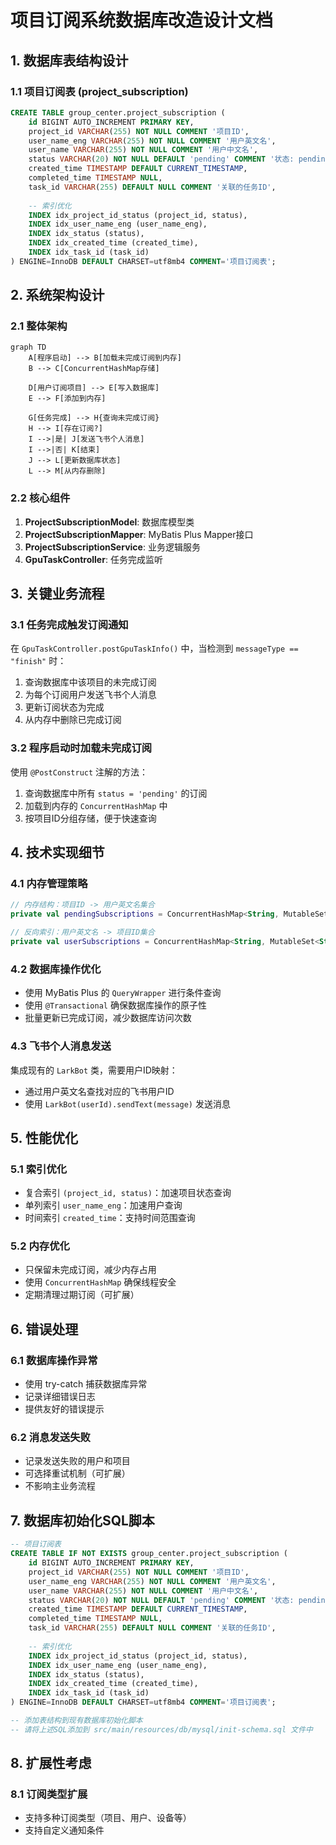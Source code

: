
# 项目订阅系统数据库改造设计文档

## 1. 数据库表结构设计

### 1.1 项目订阅表 (project_subscription)

```sql
CREATE TABLE group_center.project_subscription (
    id BIGINT AUTO_INCREMENT PRIMARY KEY,
    project_id VARCHAR(255) NOT NULL COMMENT '项目ID',
    user_name_eng VARCHAR(255) NOT NULL COMMENT '用户英文名',
    user_name VARCHAR(255) NOT NULL COMMENT '用户中文名',
    status VARCHAR(20) NOT NULL DEFAULT 'pending' COMMENT '状态: pending, completed',
    created_time TIMESTAMP DEFAULT CURRENT_TIMESTAMP,
    completed_time TIMESTAMP NULL,
    task_id VARCHAR(255) DEFAULT NULL COMMENT '关联的任务ID',
    
    -- 索引优化
    INDEX idx_project_id_status (project_id, status),
    INDEX idx_user_name_eng (user_name_eng),
    INDEX idx_status (status),
    INDEX idx_created_time (created_time),
    INDEX idx_task_id (task_id)
) ENGINE=InnoDB DEFAULT CHARSET=utf8mb4 COMMENT='项目订阅表';
```

## 2. 系统架构设计

### 2.1 整体架构

```mermaid
graph TD
    A[程序启动] --> B[加载未完成订阅到内存]
    B --> C[ConcurrentHashMap存储]
    
    D[用户订阅项目] --> E[写入数据库]
    E --> F[添加到内存]
    
    G[任务完成] --> H{查询未完成订阅}
    H --> I[存在订阅?]
    I -->|是| J[发送飞书个人消息]
    I -->|否| K[结束]
    J --> L[更新数据库状态]
    L --> M[从内存删除]
```

### 2.2 核心组件

1. **ProjectSubscriptionModel**: 数据库模型类
2. **ProjectSubscriptionMapper**: MyBatis Plus Mapper接口
3. **ProjectSubscriptionService**: 业务逻辑服务
4. **GpuTaskController**: 任务完成监听

## 3. 关键业务流程

### 3.1 任务完成触发订阅通知

在 `GpuTaskController.postGpuTaskInfo()` 中，当检测到 `messageType == "finish"` 时：

1. 查询数据库中该项目的未完成订阅
2. 为每个订阅用户发送飞书个人消息
3. 更新订阅状态为完成
4. 从内存中删除已完成订阅

### 3.2 程序启动时加载未完成订阅

使用 `@PostConstruct` 注解的方法：

1. 查询数据库中所有 `status = 'pending'` 的订阅
2. 加载到内存的 `ConcurrentHashMap` 中
3. 按项目ID分组存储，便于快速查询

## 4. 技术实现细节

### 4.1 内存管理策略

```kotlin
// 内存结构：项目ID -> 用户英文名集合
private val pendingSubscriptions = ConcurrentHashMap<String, MutableSet<String>>()

// 反向索引：用户英文名 -> 项目ID集合
private val userSubscriptions = ConcurrentHashMap<String, MutableSet<String>>()
```

### 4.2 数据库操作优化

- 使用 MyBatis Plus 的 `QueryWrapper` 进行条件查询
- 使用 `@Transactional` 确保数据库操作的原子性
- 批量更新已完成订阅，减少数据库访问次数

### 4.3 飞书个人消息发送

集成现有的 `LarkBot` 类，需要用户ID映射：
- 通过用户英文名查找对应的飞书用户ID
- 使用 `LarkBot(userId).sendText(message)` 发送消息

## 5. 性能优化

### 5.1 索引优化

- 复合索引 `(project_id, status)`：加速项目状态查询
- 单列索引 `user_name_eng`：加速用户查询
- 时间索引 `created_time`：支持时间范围查询

### 5.2 内存优化

- 只保留未完成订阅，减少内存占用
- 使用 `ConcurrentHashMap` 确保线程安全
- 定期清理过期订阅（可扩展）

## 6. 错误处理

### 6.1 数据库操作异常

- 使用 try-catch 捕获数据库异常
- 记录详细错误日志
- 提供友好的错误提示

### 6.2 消息发送失败

- 记录发送失败的用户和项目
- 可选择重试机制（可扩展）
- 不影响主业务流程

## 7. 数据库初始化SQL脚本

```sql
-- 项目订阅表
CREATE TABLE IF NOT EXISTS group_center.project_subscription (
    id BIGINT AUTO_INCREMENT PRIMARY KEY,
    project_id VARCHAR(255) NOT NULL COMMENT '项目ID',
    user_name_eng VARCHAR(255) NOT NULL COMMENT '用户英文名',
    user_name VARCHAR(255) NOT NULL COMMENT '用户中文名',
    status VARCHAR(20) NOT NULL DEFAULT 'pending' COMMENT '状态: pending, completed',
    created_time TIMESTAMP DEFAULT CURRENT_TIMESTAMP,
    completed_time TIMESTAMP NULL,
    task_id VARCHAR(255) DEFAULT NULL COMMENT '关联的任务ID',
    
    -- 索引优化
    INDEX idx_project_id_status (project_id, status),
    INDEX idx_user_name_eng (user_name_eng),
    INDEX idx_status (status),
    INDEX idx_created_time (created_time),
    INDEX idx_task_id (task_id)
) ENGINE=InnoDB DEFAULT CHARSET=utf8mb4 COMMENT='项目订阅表';

-- 添加表结构到现有数据库初始化脚本
-- 请将上述SQL添加到 src/main/resources/db/mysql/init-schema.sql 文件中
```

## 8. 扩展性考虑

### 8.1 订阅类型扩展

- 支持多种订阅类型（项目、用户、设备等）
- 支持自定义通知条件